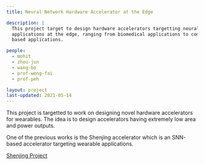```yaml
---
title: Neural Network Hardware Accelerator at the Edge

description: |
  This project target to design hardware accelerators targetting neural network
  applications at the edge, ranging from biomedical applications to computer-vision
  based applications.

people:
  - mohit
  - zhou-jun
  - wang-bo
  - prof-weng-fai
  - prof-peh

layout: project
last-updated: 2021-05-14
---
```


This project is targetted to work on designing novel hardware accelerators
for wearables. The idea is to design accelerators having extremely low area
and power outputs.

One of the previous works is the Shenjing accelerator which is an SNN-based 
accelerator targeting wearable applications.

[Shenjing Project](https://sites.google.com/view/shenjingproject/home)
